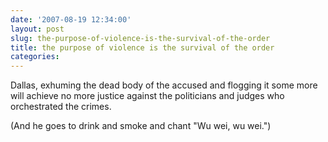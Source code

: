 ```yaml
---
date: '2007-08-19 12:34:00'
layout: post
slug: the-purpose-of-violence-is-the-survival-of-the-order
title: the purpose of violence is the survival of the order
categories:
---
```


Dallas, exhuming the dead body of the accused and flogging it some more will
achieve no more justice against the politicians and judges who orchestrated
the crimes.

(And he goes to drink and smoke and chant "Wu wei, wu wei.")
